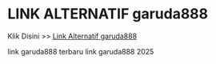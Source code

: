 # LINK ALTERNATIF garuda888

Klik Disini >> <a href="https://linksto.pages.dev/">Link Alternatif garuda888 </a>

link garuda888 terbaru
link garuda888 2025